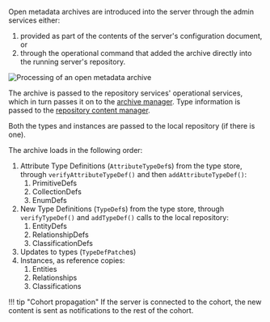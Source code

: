 <!-- SPDX-License-Identifier: CC-BY-4.0 -->
<!-- Copyright Contributors to the Egeria project. -->


Open metadata archives are introduced into the server through the admin services either:

1. provided as part of the contents of the server's configuration document, or
2. through the operational command that added the archive directly into the running server's repository.

![Processing of an open metadata archive](/concepts/open-metadata-archive-processing.svg)

The archive is passed to the repository services' operational services, which in turn passes it on to the [archive manager](/services/omrs/component-descriptions/archive-manager). Type information is passed to the [repository content manager](/services/omrs/component-descriptions/repository-content-manager).

Both the types and instances are passed to the local repository (if there is one).

The archive loads in the following order:

1. Attribute Type Definitions (`AttributeTypeDef`s) from the type store, through `verifyAttributeTypeDef()` and then `addAttributeTypeDef()`:
    1. PrimitiveDefs
    2. CollectionDefs
    3. EnumDefs
2. New Type Definitions (`TypeDef`s) from the type store, through `verifyTypeDef()` and `addTypeDef()` calls to the local repository:
    1. EntityDefs
    2. RelationshipDefs
    3. ClassificationDefs
3. Updates to types (`TypeDefPatch`es)
4. Instances, as reference copies:
    1. Entities
    2. Relationships
    3. Classifications

!!! tip "Cohort propagation"
    If the server is connected to the cohort, the new content is sent as notifications to the rest of the cohort.


